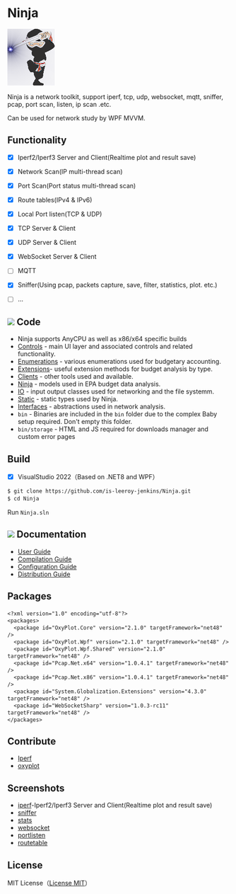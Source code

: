 # Ninja

![logo](/Resources/favicon.png)

Ninja is a network toolkit, support iperf, tcp, udp, websocket, 
mqtt, sniffer, pcap, port scan, listen, ip scan .etc.

Can be used  for network study by WPF MVVM.

## Functionality

- [x] Iperf2/Iperf3 Server and Client(Realtime plot and result save)
- [x] Network Scan(IP multi-thread scan)
- [x] Port Scan(Port status multi-thread scan)
- [x] Route tables(IPv4 & IPv6)
- [x] Local Port listen(TCP & UDP)
- [x] TCP Server & Client
- [x] UDP Server & Client
- [x] WebSocket Server & Client
- [ ] MQTT
- [x] Sniffer(Using pcap, packets capture, save, filter, statistics, plot. etc.)
- [ ] ...


## ![](https://github.com/is-leeroy-jenkins/Ninja/blob/main/Resources/Assets/GitHubImages/csharp.png) Code

- Ninja supports AnyCPU as well as x86/x64 specific builds
- [Controls](https://github.com/is-leeroy-jenkins/Ninja/tree/main/Controls) - main UI layer and associated controls and related functionality.
- [Enumerations](https://github.com/is-leeroy-jenkins/Ninja/tree/main/Enumerations) - various enumerations used for budgetary accounting.
- [Extensions](https://github.com/is-leeroy-jenkins/Ninja/tree/main/Extensions)- useful extension methods for budget analysis by type.
- [Clients](https://github.com/is-leeroy-jenkins/Ninja/tree/main/Clients) - other tools used and available.
- [Ninja](https://github.com/is-leeroy-jenkins/Ninja/tree/main/Ninja) - models used in EPA budget data analysis.
- [IO](https://github.com/is-leeroy-jenkins/Ninja/tree/main/IO) - input output classes used for networking and the file systemm.
- [Static](https://github.com/is-leeroy-jenkins/Ninja/tree/main/Static) - static types used by Ninja.
- [Interfaces](https://github.com/is-leeroy-jenkins/Ninja/tree/Interfaces) - abstractions used in network analysis.
- `bin` - Binaries are included in the `bin` folder due to the complex Baby setup required. Don't empty this folder.
- `bin/storage` - HTML and JS required for downloads manager and custom error pages

## Build

- [x] VisualStudio 2022（Based on .NET8 and WPF）

```bash
$ git clone https://github.com/is-leeroy-jenkins/Ninja.git
$ cd Ninja
```
Run `Ninja.sln`


## ![](https://github.com/is-leeroy-jenkins/Ninja/blob/main/Resources/Assets/GitHubImages/documentation.png) Documentation

- [User Guide](Resources/Github/Users.md)
- [Compilation Guide](Resources/Github/Compilation.md)
- [Configuration Guide](Resources/Github/Configuration.md)
- [Distribution Guide](Resources/Github/Distribution.md)


## Packages
```
<?xml version="1.0" encoding="utf-8"?>
<packages>
  <package id="OxyPlot.Core" version="2.1.0" targetFramework="net48" />
  <package id="OxyPlot.Wpf" version="2.1.0" targetFramework="net48" />
  <package id="OxyPlot.Wpf.Shared" version="2.1.0" targetFramework="net48" />
  <package id="Pcap.Net.x64" version="1.0.4.1" targetFramework="net48" />
  <package id="Pcap.Net.x86" version="1.0.4.1" targetFramework="net48" />
  <package id="System.Globalization.Extensions" version="4.3.0" targetFramework="net48" />
  <package id="WebSocketSharp" version="1.0.3-rc11" targetFramework="net48" />
</packages>
```
## Contribute

* [Iperf](https://github.com/esnet/iperf)
* [oxyplot](https://github.com/oxyplot/oxyplot)

## Screenshots
- [iperf](https://github.com/is-leeroy-jenkins/Ninja/tree/master/Resources/Assets/demo/iperf.png)-Iperf2/Iperf3 Server and Client(Realtime plot and result save)
- [sniffer](https://github.com/is-leeroy-jenkins/Ninja/tree/master/Resources/Assets/demo/sniffer.png)
- [stats](https://github.com/is-leeroy-jenkins/Ninja/tree/master/Resources/Assets/demo/snifferstats.png)
- [websocket](https://github.com/is-leeroy-jenkins/Ninja/tree/master/Resources/Assets/demo/websocket.png)
- [portlisten](https://github.com/is-leeroy-jenkins/Ninja/tree/master/Resources/Assets/demo/portlisten.png)
- [routetable](https://github.com/is-leeroy-jenkins/Ninja/tree/master/Resources/Assets/demo/routetable.png)
## License

MIT License（[License MIT](./LICENSE)）
